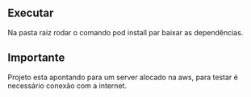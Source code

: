 ## Executar
Na pasta raiz rodar o comando pod install par baixar as dependências.

## Importante
Projeto esta apontando para um server alocado na aws, para testar é necessário conexão com a internet.
